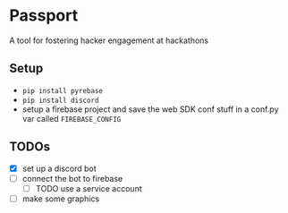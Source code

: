 # Passport
A tool for fostering hacker engagement at hackathons

## Setup 
- `pip install pyrebase`
- `pip install discord`
- setup a firebase project and save the web SDK conf stuff in a conf.py var called `FIREBASE_CONFIG`


## TODOs
- [x] set up a discord bot 
- [ ] connect the bot to firebase
    - [ ] TODO use a service account
- [ ] make some graphics
